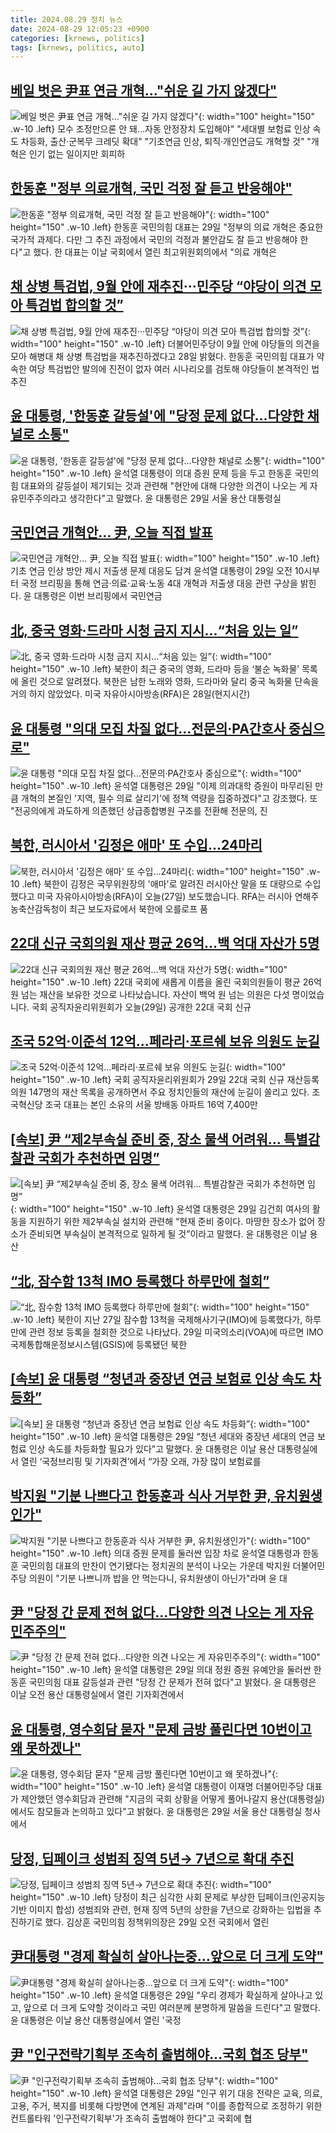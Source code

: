 ```yaml
---
title: 2024.08.29 정치 뉴스
date: 2024-08-29 12:05:23 +0900
categories: [krnews, politics]
tags: [krnews, politics, auto]
---
```

## [베일 벗은 尹표 연금 개혁…"쉬운 길 가지 않겠다"](https://n.news.naver.com/mnews/article/586/0000085738)

![베일 벗은 尹표 연금 개혁…"쉬운 길 가지 않겠다"](https://mimgnews.pstatic.net/image/origin/586/2024/08/29/85738.jpg?type=nf220_150){: width="100" height="150" .w-10 .left}
모수 조정만으론 안 돼…자동 안정장치 도입해야" "세대별 보험료 인상 속도 차등화, 출산‧군복무 크레딧 확대" "기초연금 인상, 퇴직‧개인연금도 개혁할 것" "개혁은 인기 없는 일이지만 회피하

## [한동훈 "정부 의료개혁, 국민 걱정 잘 듣고 반응해야"](https://n.news.naver.com/mnews/article/011/0004385707)

![한동훈 "정부 의료개혁, 국민 걱정 잘 듣고 반응해야"](https://mimgnews.pstatic.net/image/origin/011/2024/08/29/4385707.jpg?type=nf220_150){: width="100" height="150" .w-10 .left}
한동훈 국민의힘 대표는 29일 "정부의 의료 개혁은 중요한 국가적 과제다. 다만 그 추진 과정에서 국민의 걱정과 불안감도 잘 듣고 반응해야 한다"고 했다. 한 대표는 이날 국회에서 열린 최고위원회의에서 "의료 개혁은

## [채 상병 특검법, 9월 안에 재추진···민주당 “야당이 의견 모아 특검법 합의할 것”](https://n.news.naver.com/mnews/article/032/0003317557)

![채 상병 특검법, 9월 안에 재추진···민주당 “야당이 의견 모아 특검법 합의할 것”](https://mimgnews.pstatic.net/image/origin/032/2024/08/28/3317557.jpg?type=nf220_150){: width="100" height="150" .w-10 .left}
더불어민주당이 9월 안에 야당들의 의견을 모아 해병대 채 상병 특검법을 재추진하겠다고 28일 밝혔다. 한동훈 국민의힘 대표가 약속한 여당 특검법안 발의에 진전이 없자 여러 시나리오를 검토해 야당들이 본격적인 법 추진

## [윤 대통령, '한동훈 갈등설'에 "당정 문제 없다…다양한 채널로 소통"](https://n.news.naver.com/mnews/article/008/0005083074)

![윤 대통령, '한동훈 갈등설'에 "당정 문제 없다…다양한 채널로 소통"](https://mimgnews.pstatic.net/image/origin/008/2024/08/29/5083074.jpg?type=nf220_150){: width="100" height="150" .w-10 .left}
윤석열 대통령이 의대 증원 문제 등을 두고 한동훈 국민의힘 대표와의 갈등설이 제기되는 것과 관련해 "현안에 대해 다양한 의견이 나오는 게 자유민주주의라고 생각한다"고 말했다. 윤 대통령은 29일 서울 용산 대통령실

## [국민연금 개혁안… 尹, 오늘 직접 발표](https://n.news.naver.com/mnews/article/023/0003855319)

![국민연금 개혁안… 尹, 오늘 직접 발표](https://mimgnews.pstatic.net/image/origin/023/2024/08/29/3855319.jpg?type=nf220_150){: width="100" height="150" .w-10 .left}
기초 연금 인상 방안 제시 저출생 문제 대응도 담겨 윤석열 대통령이 29일 오전 10시부터 국정 브리핑을 통해 연금·의료·교육·노동 4대 개혁과 저출생 대응 관련 구상을 밝힌다. 윤 대통령은 이번 브리핑에서 국민연금

## [北, 중국 영화·드라마 시청 금지 지시…“처음 있는 일”](https://n.news.naver.com/mnews/article/081/0003475924)

![北, 중국 영화·드라마 시청 금지 지시…“처음 있는 일”](https://mimgnews.pstatic.net/image/origin/081/2024/08/29/3475924.jpg?type=nf220_150){: width="100" height="150" .w-10 .left}
북한이 최근 중국의 영화, 드라마 등을 ‘불순 녹화물’ 목록에 올린 것으로 알려졌다. 북한은 남한 노래와 영화, 드라마와 달리 중국 녹화물 단속을 거의 하지 않았었다. 미국 자유아시아방송(RFA)은 28일(현지시간)

## [윤 대통령 "의대 모집 차질 없다…전문의·PA간호사 중심으로"](https://n.news.naver.com/mnews/article/277/0005465305)

![윤 대통령 "의대 모집 차질 없다…전문의·PA간호사 중심으로"](https://mimgnews.pstatic.net/image/origin/277/2024/08/29/5465305.jpg?type=nf220_150){: width="100" height="150" .w-10 .left}
윤석열 대통령은 29일 "이제 의과대학 증원이 마무리된 만큼 개혁의 본질인 '지역, 필수 의료 살리기'에 정책 역량을 집중하겠다"고 강조했다. 또 "전공의에게 과도하게 의존했던 상급종합병원 구조를 전환해 전문의, 진

## [북한, 러시아서 '김정은 애마' 또 수입…24마리](https://n.news.naver.com/mnews/article/422/0000678964)

![북한, 러시아서 '김정은 애마' 또 수입…24마리](https://mimgnews.pstatic.net/image/origin/422/2024/08/28/678964.jpg?type=nf220_150){: width="100" height="150" .w-10 .left}
북한이 김정은 국무위원장의 '애마'로 알려진 러시아산 말을 또 대량으로 수입했다고 미국 자유아시아방송(RFA)이 오늘(27일) 보도했습니다. RFA는 러시아 연해주 농축산감독청이 최근 보도자료에서 북한에 오를로프 품

## [22대 신규 국회의원 재산 평균 26억…백 억대 자산가 5명](https://n.news.naver.com/mnews/article/056/0011790030)

![22대 신규 국회의원 재산 평균 26억…백 억대 자산가 5명](https://mimgnews.pstatic.net/image/origin/056/2024/08/29/11790030.jpg?type=nf220_150){: width="100" height="150" .w-10 .left}
22대 국회에 새롭게 이름을 올린 국회의원들이 평균 26억 원 넘는 재산을 보유한 것으로 나타났습니다. 자산이 백억 원 넘는 의원은 다섯 명이었습니다. 국회 공직자윤리위원회가 오늘(29일) 공개한 22대 국회 신규

## [조국 52억·이준석 12억...페라리·포르쉐 보유 의원도 눈길](https://n.news.naver.com/mnews/article/052/0002080328)

![조국 52억·이준석 12억...페라리·포르쉐 보유 의원도 눈길](https://mimgnews.pstatic.net/image/origin/052/2024/08/29/2080328.jpg?type=nf220_150){: width="100" height="150" .w-10 .left}
국회 공직자윤리위원회가 29일 22대 국회 신규 재산등록 의원 147명의 재산 목록을 공개하면서 주요 정치인들의 재산에 눈길이 쏠리고 있다. 조국혁신당 조국 대표는 본인 소유의 서울 방배동 아파트 16억 7,400만

## [[속보] 尹 “제2부속실 준비 중, 장소 물색 어려워… 특별감찰관 국회가 추천하면 임명”](https://n.news.naver.com/mnews/article/366/0001014597)

![[속보] 尹 “제2부속실 준비 중, 장소 물색 어려워… 특별감찰관 국회가 추천하면 임명”](https://mimgnews.pstatic.net/image/origin/366/2024/08/29/1014597.jpg?type=nf220_150){: width="100" height="150" .w-10 .left}
윤석열 대통령은 29일 김건희 여사의 활동을 지원하기 위한 제2부속실 설치와 관련해 “현재 준비 중이다. 마땅한 장소가 없어 장소가 준비되면 부속실이 본격적으로 일하게 될 것”이라고 말했다. 윤 대통령은 이날 용산

## [“北, 잠수함 13척 IMO 등록했다 하루만에 철회”](https://n.news.naver.com/mnews/article/023/0003855395)

![“北, 잠수함 13척 IMO 등록했다 하루만에 철회”](https://mimgnews.pstatic.net/image/origin/023/2024/08/29/3855395.jpg?type=nf220_150){: width="100" height="150" .w-10 .left}
북한이 지난 27일 잠수함 13척을 국제해사기구(IMO)에 등록했다가, 하루 만에 관련 정보 등록을 철회한 것으로 나타났다. 29일 미국의소리(VOA)에 따르면 IMO 국제통합해운정보시스템(GSIS)에 등록됐던 북한

## [[속보] 윤 대통령 “청년과 중장년 연금 보험료 인상 속도 차등화”](https://n.news.naver.com/mnews/article/009/0005357381)

![[속보] 윤 대통령 “청년과 중장년 연금 보험료 인상 속도 차등화”](https://mimgnews.pstatic.net/image/origin/009/2024/08/29/5357381.jpg?type=nf220_150){: width="100" height="150" .w-10 .left}
윤석열 대통령은 29일 “청년 세대와 중장년 세대의 연금 보험료 인상 속도를 차등화할 필요가 있다”고 말했다. 윤 대통령은 이날 용산 대통령실에서 열린 ‘국정브리핑 및 기자회견’에서 “가장 오래, 가장 많이 보험료를

## [박지원 "기분 나쁘다고 한동훈과 식사 거부한 尹, 유치원생인가"](https://n.news.naver.com/mnews/article/469/0000820294)

![박지원 "기분 나쁘다고 한동훈과 식사 거부한 尹, 유치원생인가"](https://mimgnews.pstatic.net/image/origin/469/2024/08/29/820294.jpg?type=nf220_150){: width="100" height="150" .w-10 .left}
의대 증원 문제를 둘러싼 입장 차로 윤석열 대통령과 한동훈 국민의힘 대표의 만찬이 연기됐다는 정치권의 분석이 나오는 가운데 박지원 더불어민주당 의원이 "기분 나쁘니까 밥을 안 먹는다니, 유치원생이 아닌가"라며 윤 대

## [尹 "당정 간 문제 전혀 없다…다양한 의견 나오는 게 자유민주주의"](https://n.news.naver.com/mnews/article/421/0007757334)

![尹 "당정 간 문제 전혀 없다…다양한 의견 나오는 게 자유민주주의"](https://mimgnews.pstatic.net/image/origin/421/2024/08/29/7757334.jpg?type=nf220_150){: width="100" height="150" .w-10 .left}
윤석열 대통령은 29일 의대 정원 증원 유예안을 둘러싼 한동훈 국민의힘 대표 갈등설과 관련 "당정 간 문제가 전혀 없다"고 밝혔다. 윤 대통령은 이날 오전 용산 대통령실에서 열린 기자회견에서

## [윤 대통령, 영수회담 묻자 "문제 금방 풀린다면 10번이고 왜 못하겠나"](https://n.news.naver.com/mnews/article/008/0005083082)

![윤 대통령, 영수회담 묻자 "문제 금방 풀린다면 10번이고 왜 못하겠나"](https://mimgnews.pstatic.net/image/origin/008/2024/08/29/5083082.jpg?type=nf220_150){: width="100" height="150" .w-10 .left}
윤석열 대통령이 이재명 더불어민주당 대표가 제안했던 영수회담과 관련해 "지금의 국회 상황을 어떻게 풀어나갈지 용산(대통령실)에서도 참모들과 논의하고 있다"고 밝혔다. 윤 대통령은 29일 서울 용산 대통령실 청사에서

## [당정, 딥페이크 성범죄 징역 5년→ 7년으로 확대 추진](https://n.news.naver.com/mnews/article/469/0000820280)

![당정, 딥페이크 성범죄 징역 5년→ 7년으로 확대 추진](https://mimgnews.pstatic.net/image/origin/469/2024/08/29/820280.jpg?type=nf220_150){: width="100" height="150" .w-10 .left}
당정이 최근 심각한 사회 문제로 부상한 딥페이크(인공지능 기반 이미지 합성) 성범죄와 관련, 현재 징역 5년의 상한을 7년으로 강화하는 입법을 추진하기로 했다. 김상훈 국민의힘 정책위의장은 29일 오전 국회에서 열린

## [尹대통령 "경제 확실히 살아나는중…앞으로 더 크게 도약"](https://n.news.naver.com/mnews/article/001/0014899661)

![尹대통령 "경제 확실히 살아나는중…앞으로 더 크게 도약"](https://mimgnews.pstatic.net/image/origin/001/2024/08/29/14899661.jpg?type=nf220_150){: width="100" height="150" .w-10 .left}
윤석열 대통령은 29일 "우리 경제가 확실하게 살아나고 있고, 앞으로 더 크게 도약할 것이라고 국민 여러분께 분명하게 말씀을 드린다"고 말했다. 윤 대통령은 이날 용산 대통령실에서 열린 '국정

## [尹 "인구전략기획부 조속히 출범해야…국회 협조 당부"](https://n.news.naver.com/mnews/article/277/0005465314)

![尹 "인구전략기획부 조속히 출범해야…국회 협조 당부"](https://mimgnews.pstatic.net/image/origin/277/2024/08/29/5465314.jpg?type=nf220_150){: width="100" height="150" .w-10 .left}
윤석열 대통령은 29일 "인구 위기 대응 전략은 교육, 의료, 고용, 주거, 복지를 비롯해 다방면에 연계된 과제"라며 "이를 종합적으로 조정하기 위한 컨트롤타워 '인구전략기획부'가 조속히 출범해야 한다"고 국회에 협

